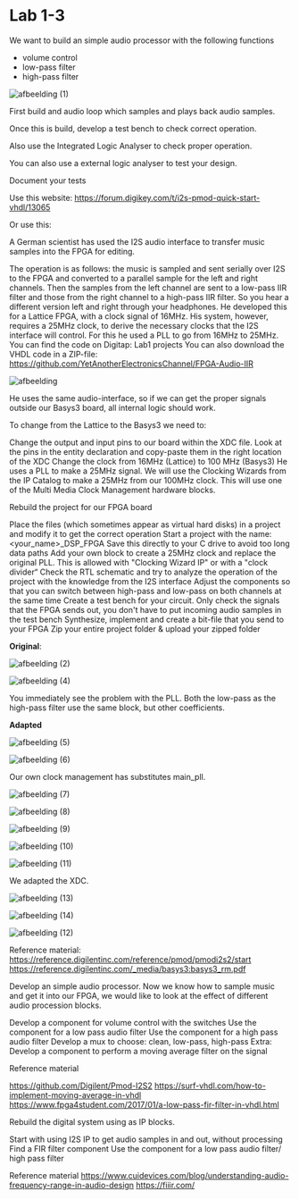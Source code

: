 # Lab 1-3

We want to build an simple audio processor with the following functions

- volume control
- low-pass filter
- high-pass filter

![afbeelding (1)](https://github.com/BrianVanCampen/DSD/assets/91600019/4b15da7b-58c7-4455-aa37-2ae44512dea0)


First build and audio loop which samples and plays back audio samples. 

Once this is build, develop a test bench to check correct operation.

Also use the Integrated Logic Analyser to check proper operation.

You can also use a external logic analyser to test your design.

Document your tests

Use this website: https://forum.digikey.com/t/i2s-pmod-quick-start-vhdl/13065

Or use this: 

A German scientist has used the I2S audio interface to transfer music samples into the FPGA for editing.

The operation is as follows: the music is sampled and sent serially over I2S to the FPGA and converted to a parallel sample for the left and right channels.
Then the samples from the left channel are sent to a low-pass IIR filter and those from the right channel to a high-pass IIR filter. So you hear a different version left and right through your headphones.
He developed this for a Lattice FPGA, with a clock signal of 16MHz.
His system, however, requires a 25MHz clock, to derive the necessary clocks that the I2S interface will control. For this he used a PLL to go from 16MHz to 25MHz.
You can find the code on Digitap: Lab1 projects
You can also download the VHDL code in a ZIP-file: https://github.com/YetAnotherElectronicsChannel/FPGA-Audio-IIR

![afbeelding](https://github.com/BrianVanCampen/DSD/assets/91600019/ee63a39d-23a7-4c0c-aa72-6da03cbb604b)


He uses the same audio-interface, so if we can get the proper signals outside our Basys3 board, all internal logic should work.

To change from the Lattice to the Basys3 we need to:

Change the output and input pins to our board within the XDC file.
    Look at the pins in the entity declaration and copy-paste them in the right location of the XDC
Change the clock from 16MHz (Lattice) to 100 MHz (Basys3)
    He uses a PLL to make a 25MHz signal. We will use the Clocking Wizards from the IP Catalog to make a 25MHz from our 100MHz clock. This will use one of the Multi Media Clock Management hardware blocks.

Rebuild the project for our FPGA board

Place the files (which sometimes appear as virtual hard disks) in a project and modify it to get the correct operation
Start a project with the name: <your_name>_DSP_FPGA
Save this directly to your C drive to avoid too long data paths
Add your own block to create a 25MHz clock and replace the original PLL. This is allowed with "Clocking Wizard IP" or with a "clock divider“
Check the RTL  schematic and try to analyze the operation of the project with the knowledge from the I2S interface
Adjust the components so that you can switch between high-pass and low-pass on both channels at the same time
Create a test bench for your circuit. Only check the signals that the FPGA sends out, you don't have to put incoming audio samples in the test bench
Synthesize, implement and create a bit-file that you send to your FPGA
Zip your entire project folder & upload your zipped folder

**Original**:

![afbeelding (2)](https://github.com/BrianVanCampen/DSD/assets/91600019/edea9a63-49f9-4c47-9bf5-4fd1e8db0da0)

![afbeelding (4)](https://github.com/BrianVanCampen/DSD/assets/91600019/07822952-cd1a-4c3b-964f-f25f510ebd44)


You immediately see the problem with the PLL.
Both the low-pass as the high-pass filter use the same block, but other coefficients.

**Adapted**

![afbeelding (5)](https://github.com/BrianVanCampen/DSD/assets/91600019/79682842-43ee-4e7e-9683-1b468830a65c)

![afbeelding (6)](https://github.com/BrianVanCampen/DSD/assets/91600019/aaf9cb33-3ee3-46ef-8d8f-35a00476070b)



Our own clock management has substitutes main_pll.

![afbeelding (7)](https://github.com/BrianVanCampen/DSD/assets/91600019/74154672-8742-4c1d-aea6-7ef060f68c42)

![afbeelding (8)](https://github.com/BrianVanCampen/DSD/assets/91600019/3a0f9f90-4dad-4fd3-92b6-e671ea6a3a2c)

![afbeelding (9)](https://github.com/BrianVanCampen/DSD/assets/91600019/e5176fa8-3729-4258-94d5-4295cb0fa67a)

![afbeelding (10)](https://github.com/BrianVanCampen/DSD/assets/91600019/7b627b52-d13d-4e42-a163-0ae1ce57903c)

![afbeelding (11)](https://github.com/BrianVanCampen/DSD/assets/91600019/dfeb2bec-a774-4fe2-88df-9007f0a9fb44)


We adapted the XDC.

![afbeelding (13)](https://github.com/BrianVanCampen/DSD/assets/91600019/e0522976-a40a-4812-b682-c3dd45ce68c8)

![afbeelding (14)](https://github.com/BrianVanCampen/DSD/assets/91600019/d35ff71f-3f39-43d4-a586-772caddafc22)

![afbeelding (12)](https://github.com/BrianVanCampen/DSD/assets/91600019/36aecd67-1245-4e7a-924b-267407b7f180)


Reference material:
https://reference.digilentinc.com/reference/pmod/pmodi2s2/start
https://reference.digilentinc.com/_media/basys3:basys3_rm.pdf


Develop an simple audio processor. Now we know how to sample music and get it into our FPGA, we would like to look at the effect of different audio procession blocks.

Develop a component for volume control with the switches
Use the component for a low pass audio filter
Use the component for a high pass audio filter
Develop a mux to choose: clean, low-pass, high-pass
Extra: Develop a component to perform a moving average filter on the signal

Reference material

https://github.com/Digilent/Pmod-I2S2
https://surf-vhdl.com/how-to-implement-moving-average-in-vhdl
https://www.fpga4student.com/2017/01/a-low-pass-fir-filter-in-vhdl.html

Rebuild the digital system using as IP blocks.

Start with using I2S IP to get audio samples in and out, without processing
Find a FIR filter component
Use the component for a low pass audio filter/ high pass filter

Reference material
https://www.cuidevices.com/blog/understanding-audio-frequency-range-in-audio-design
https://fiiir.com/
